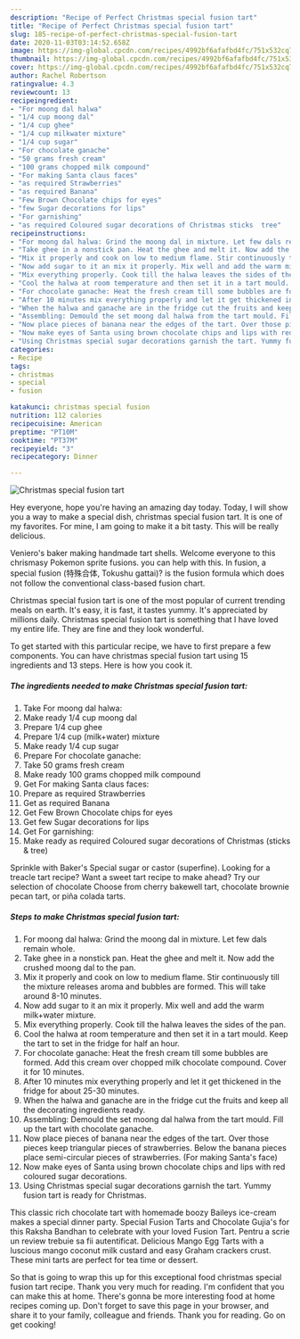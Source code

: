 ```yaml
---
description: "Recipe of Perfect Christmas special fusion tart"
title: "Recipe of Perfect Christmas special fusion tart"
slug: 185-recipe-of-perfect-christmas-special-fusion-tart
date: 2020-11-03T03:14:52.658Z
image: https://img-global.cpcdn.com/recipes/4992bf6afafbd4fc/751x532cq70/christmas-special-fusion-tart-recipe-main-photo.jpg
thumbnail: https://img-global.cpcdn.com/recipes/4992bf6afafbd4fc/751x532cq70/christmas-special-fusion-tart-recipe-main-photo.jpg
cover: https://img-global.cpcdn.com/recipes/4992bf6afafbd4fc/751x532cq70/christmas-special-fusion-tart-recipe-main-photo.jpg
author: Rachel Robertson
ratingvalue: 4.3
reviewcount: 13
recipeingredient:
- "For moong dal halwa"
- "1/4 cup moong dal"
- "1/4 cup ghee"
- "1/4 cup milkwater mixture"
- "1/4 cup sugar"
- "For chocolate ganache"
- "50 grams fresh cream"
- "100 grams chopped milk compound"
- "For making Santa claus faces"
- "as required Strawberries"
- "as required Banana"
- "Few Brown Chocolate chips for eyes"
- "few Sugar decorations for lips"
- "For garnishing"
- "as required Coloured sugar decorations of Christmas sticks  tree"
recipeinstructions:
- "For moong dal halwa: Grind the moong dal in mixture. Let few dals remain whole."
- "Take ghee in a nonstick pan. Heat the ghee and melt it. Now add the crushed moong dal to the pan."
- "Mix it properly and cook on low to medium flame. Stir continuously till the mixture releases aroma and bubbles are formed. This will take around 8-10 minutes."
- "Now add sugar to it an mix it properly. Mix well and add the warm milk+water mixture."
- "Mix everything properly. Cook till the halwa leaves the sides of the pan."
- "Cool the halwa at room temperature and then set it in a tart mould. Keep the tart to set in the fridge for half an hour."
- "For chocolate ganache: Heat the fresh cream till some bubbles are formed. Add this cream over chopped milk chocolate compound. Cover it for 10 minutes."
- "After 10 minutes mix everything properly and let it get thickened in the fridge for about 25-30 minutes."
- "When the halwa and ganache are in the fridge cut the fruits and keep all the decorating ingredients ready."
- "Assembling: Demould the set moong dal halwa from the tart mould. Fill up the tart with chocolate ganache."
- "Now place pieces of banana near the edges of the tart. Over those pieces keep triangular pieces of strawberries. Below the banana pieces place semi-circular pieces of strawberries. (For making Santa&#39;s face)"
- "Now make eyes of Santa using brown chocolate chips and lips with red coloured sugar decorations."
- "Using Christmas special sugar decorations garnish the tart. Yummy fusion tart is ready for Christmas."
categories:
- Recipe
tags:
- christmas
- special
- fusion

katakunci: christmas special fusion 
nutrition: 112 calories
recipecuisine: American
preptime: "PT10M"
cooktime: "PT37M"
recipeyield: "3"
recipecategory: Dinner

---
```



![Christmas special fusion tart](https://img-global.cpcdn.com/recipes/4992bf6afafbd4fc/751x532cq70/christmas-special-fusion-tart-recipe-main-photo.jpg)

Hey everyone, hope you're having an amazing day today. Today, I will show you a way to make a special dish, christmas special fusion tart. It is one of my favorites. For mine, I am going to make it a bit tasty. This will be really delicious.

Veniero&#39;s baker making handmade tart shells. Welcome everyone to this chrismasy Pokemon sprite fusions. you can help with this. In fusion, a special fusion (特殊合体, Tokushu gattai)? is the fusion formula which does not follow the conventional class-based fusion chart.

Christmas special fusion tart is one of the most popular of current trending meals on earth. It's easy, it is fast, it tastes yummy. It's appreciated by millions daily. Christmas special fusion tart is something that I have loved my entire life. They are fine and they look wonderful.


To get started with this particular recipe, we have to first prepare a few components. You can have christmas special fusion tart using 15 ingredients and 13 steps. Here is how you cook it.

<!--inarticleads1-->

##### The ingredients needed to make Christmas special fusion tart:

1. Take For moong dal halwa:
1. Make ready 1/4 cup moong dal
1. Prepare 1/4 cup ghee
1. Prepare 1/4 cup (milk+water) mixture
1. Make ready 1/4 cup sugar
1. Prepare For chocolate ganache:
1. Take 50 grams fresh cream
1. Make ready 100 grams chopped milk compound
1. Get For making Santa claus faces:
1. Prepare as required Strawberries
1. Get as required Banana
1. Get Few Brown Chocolate chips for eyes
1. Get few Sugar decorations for lips
1. Get For garnishing:
1. Make ready as required Coloured sugar decorations of Christmas (sticks &amp; tree)


Sprinkle with Baker&#39;s Special sugar or castor (superfine). Looking for a treacle tart recipe? Want a sweet tart recipe to make ahead? Try our selection of chocolate Choose from cherry bakewell tart, chocolate brownie pecan tart, or piña colada tarts. 

<!--inarticleads2-->

##### Steps to make Christmas special fusion tart:

1. For moong dal halwa: Grind the moong dal in mixture. Let few dals remain whole.
1. Take ghee in a nonstick pan. Heat the ghee and melt it. Now add the crushed moong dal to the pan.
1. Mix it properly and cook on low to medium flame. Stir continuously till the mixture releases aroma and bubbles are formed. This will take around 8-10 minutes.
1. Now add sugar to it an mix it properly. Mix well and add the warm milk+water mixture.
1. Mix everything properly. Cook till the halwa leaves the sides of the pan.
1. Cool the halwa at room temperature and then set it in a tart mould. Keep the tart to set in the fridge for half an hour.
1. For chocolate ganache: Heat the fresh cream till some bubbles are formed. Add this cream over chopped milk chocolate compound. Cover it for 10 minutes.
1. After 10 minutes mix everything properly and let it get thickened in the fridge for about 25-30 minutes.
1. When the halwa and ganache are in the fridge cut the fruits and keep all the decorating ingredients ready.
1. Assembling: Demould the set moong dal halwa from the tart mould. Fill up the tart with chocolate ganache.
1. Now place pieces of banana near the edges of the tart. Over those pieces keep triangular pieces of strawberries. Below the banana pieces place semi-circular pieces of strawberries. (For making Santa&#39;s face)
1. Now make eyes of Santa using brown chocolate chips and lips with red coloured sugar decorations.
1. Using Christmas special sugar decorations garnish the tart. Yummy fusion tart is ready for Christmas.


This classic rich chocolate tart with homemade boozy Baileys ice-cream makes a special dinner party. Special Fusion Tarts and Chocolate Gujia&#39;s for this Raksha Bandhan to celebrate with your loved Fusion Tart. Pentru a scrie un review trebuie sa fii autentificat. Delicious Mango Egg Tarts with a luscious mango coconut milk custard and easy Graham crackers crust. These mini tarts are perfect for tea time or dessert. 

So that is going to wrap this up for this exceptional food christmas special fusion tart recipe. Thank you very much for reading. I'm confident that you can make this at home. There's gonna be more interesting food at home recipes coming up. Don't forget to save this page in your browser, and share it to your family, colleague and friends. Thank you for reading. Go on get cooking!
